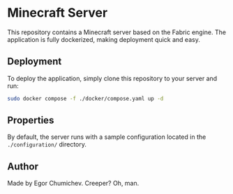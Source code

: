 # Minecraft Server

This repository contains a Minecraft server based on the Fabric engine. The application is fully dockerized, making deployment quick and easy.

## Deployment

To deploy the application, simply clone this repository to your server and run:

```sh
sudo docker compose -f ./docker/compose.yaml up -d
```

## Properties

By default, the server runs with a sample configuration located in the `./configuration/` directory.

## Author

Made by Egor Chumichev. Creeper? Oh, man.
